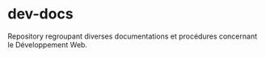# dev-docs
Repository regroupant diverses documentations et procédures concernant le Développement Web.
